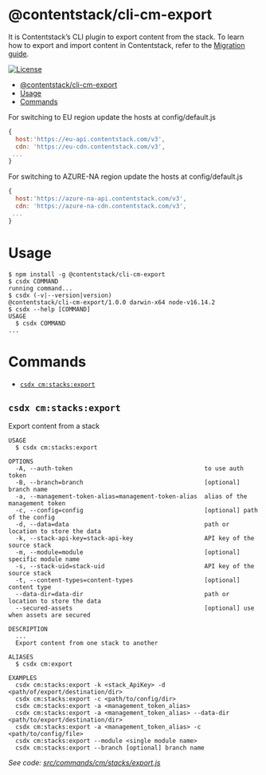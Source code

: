 # @contentstack/cli-cm-export

It is Contentstack’s CLI plugin to export content from the stack. To learn how to export and import content in Contentstack, refer to the [Migration guide](https://www.contentstack.com/docs/developers/cli/migration/).

[![License](https://img.shields.io/npm/l/@contentstack/cli)](https://github.com/contentstack/cli/blob/main/LICENSE)

<!-- toc -->
* [@contentstack/cli-cm-export](#contentstackcli-cm-export)
* [Usage](#usage)
* [Commands](#commands)
<!-- tocstop -->

For switching to EU region update the hosts at config/default.js

```js
{
  host:'https://eu-api.contentstack.com/v3',
  cdn: 'https://eu-cdn.contentstack.com/v3',
 ...
}
```

For switching to AZURE-NA region update the hosts at config/default.js

```js
{
  host:'https://azure-na-api.contentstack.com/v3',
  cdn: 'https://azure-na-cdn.contentstack.com/v3',
 ...
}
```
# Usage

<!-- usage -->
```sh-session
$ npm install -g @contentstack/cli-cm-export
$ csdx COMMAND
running command...
$ csdx (-v|--version|version)
@contentstack/cli-cm-export/1.0.0 darwin-x64 node-v16.14.2
$ csdx --help [COMMAND]
USAGE
  $ csdx COMMAND
...
```
<!-- usagestop -->

# Commands

<!-- commands -->
* [`csdx cm:stacks:export`](#csdx-cmstacksexport)

## `csdx cm:stacks:export`

Export content from a stack

```
USAGE
  $ csdx cm:stacks:export

OPTIONS
  -A, --auth-token                                     to use auth token
  -B, --branch=branch                                  [optional] branch name
  -a, --management-token-alias=management-token-alias  alias of the management token
  -c, --config=config                                  [optional] path of the config
  -d, --data=data                                      path or location to store the data
  -k, --stack-api-key=stack-api-key                    API key of the source stack
  -m, --module=module                                  [optional] specific module name
  -s, --stack-uid=stack-uid                            API key of the source stack
  -t, --content-types=content-types                    [optional] content type
  --data-dir=data-dir                                  path or location to store the data
  --secured-assets                                     [optional] use when assets are secured

DESCRIPTION
  ...
  Export content from one stack to another

ALIASES
  $ csdx cm:export

EXAMPLES
  csdx cm:stacks:export -k <stack_ApiKey> -d <path/of/export/destination/dir>
  csdx cm:stacks:export -c <path/to/config/dir>
  csdx cm:stacks:export -a <management_token_alias>
  csdx cm:stacks:export -a <management_token_alias> --data-dir <path/to/export/destination/dir>
  csdx cm:stacks:export -a <management_token_alias> -c <path/to/config/file>
  csdx cm:stacks:export --module <single module name>
  csdx cm:stacks:export --branch [optional] branch name
```

_See code: [src/commands/cm/stacks/export.js](https://github.com/contentstack/cli/blob/v1.0.0/packages/contentstack-export/src/commands/cm/stacks/export.js)_
<!-- commandsstop -->

